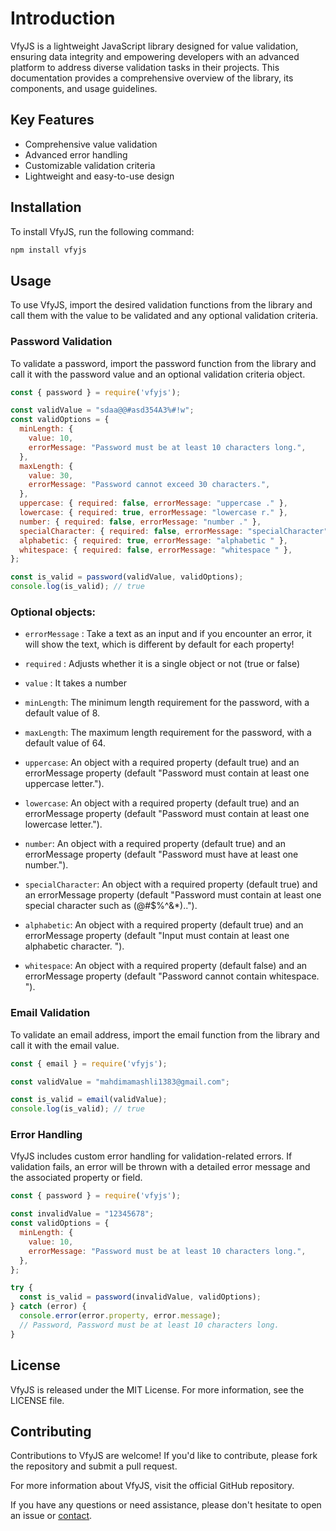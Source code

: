 # Introduction

VfyJS is a lightweight JavaScript library designed for value validation, ensuring data integrity and empowering developers with an advanced platform to address diverse validation tasks in their projects. This documentation provides a comprehensive overview of the library, its components, and usage guidelines.


## Key Features
- Comprehensive value validation
- Advanced error handling
- Customizable validation criteria
- Lightweight and easy-to-use design

## Installation
To install VfyJS, run the following command:

```bash
npm install vfyjs
```

## Usage
To use VfyJS, import the desired validation functions from the library and call them with the value to be validated and any optional validation criteria.

### Password Validation
To validate a password, import the password function from the library and call it with the password value and an optional validation criteria object.

```javaScript
const { password } = require('vfyjs');

const validValue = "sdaa@@#asd354A3%#!w";
const validOptions = {
  minLength: {
    value: 10,
    errorMessage: "Password must be at least 10 characters long.",
  },
  maxLength: {
    value: 30,
    errorMessage: "Password cannot exceed 30 characters.",
  },
  uppercase: { required: false, errorMessage: "uppercase ." },
  lowercase: { required: true, errorMessage: "lowercase r." },
  number: { required: false, errorMessage: "number ." },
  specialCharacter: { required: false, errorMessage: "specialCharacter" },
  alphabetic: { required: true, errorMessage: "alphabetic " },
  whitespace: { required: false, errorMessage: "whitespace " },
};

const is_valid = password(validValue, validOptions);
console.log(is_valid); // true
```

### Optional objects:

- `errorMessage` : Take a text as an input and if you encounter an error, it will show the text, which is different by default for each property!

- `required` : Adjusts whether it is a single object or not (true or false)

- `value` : It takes a number

- `minLength`: The minimum length requirement for the password, with a default value of 8.
- `maxLength`: The maximum length requirement for the password, with a default value of 64.
- `uppercase`: An object with a required property (default true) and an errorMessage property (default "Password must contain at least one uppercase letter.").

- `lowercase`: An object with a required property (default true) and an errorMessage property (default "Password must contain at least one lowercase letter.").

- `number`:  An object with a required property (default true) and an errorMessage property (default "Password must have at least one number.").
- `specialCharacter`: An object with a required property (default true) and an errorMessage property (default "Password must contain at least one special character such as (@#$%^&*)..").
- `alphabetic`: An object with a required property (default true) and an errorMessage property (default "Input must contain at least one alphabetic character. ").
- `whitespace`: An object with a required property (default false) and an errorMessage property (default "Password cannot contain whitespace. ").

### Email Validation
To validate an email address, import the email function from the library and call it with the email value.

```javaScript
const { email } = require('vfyjs');

const validValue = "mahdimamashli1383@gmail.com";

const is_valid = email(validValue);
console.log(is_valid); // true
```

### Error Handling

VfyJS includes custom error handling for validation-related errors. If validation fails, an error will be thrown with a detailed error message and the associated property or field.

```javaScript
const { password } = require('vfyjs');

const invalidValue = "12345678";
const validOptions = {
  minLength: {
    value: 10,
    errorMessage: "Password must be at least 10 characters long.",
  },
};

try {
  const is_valid = password(invalidValue, validOptions);
} catch (error) {
  console.error(error.property, error.message);
  // Password, Password must be at least 10 characters long.
}
```

## License

VfyJS is released under the MIT License. For more information, see the LICENSE file.


## Contributing

Contributions to VfyJS are welcome! If you'd like to contribute, please fork the repository and submit a pull request.


For more information about VfyJS, visit the official GitHub repository.

If you have any questions or need assistance, please don't hesitate to open an issue or [contact](https://twitter.com/m__mdy__m).

